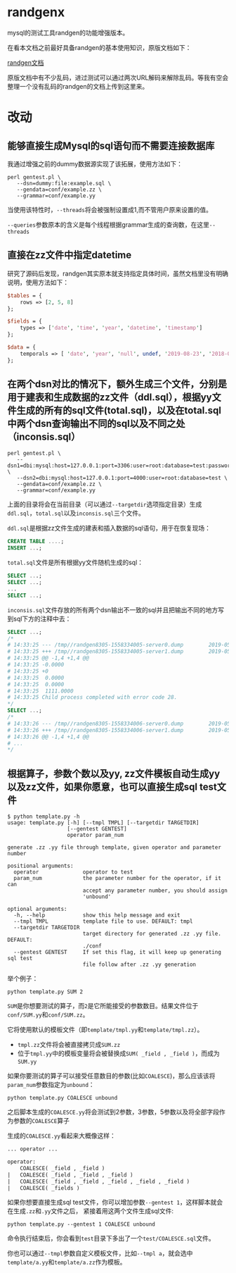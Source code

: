 
# randgenx

mysql的测试工具randgen的功能增强版本。

在看本文档之前最好具备randgen的基本使用知识，原版文档如下：

[randgen文档](https://github.com/RQG/RQG-Documentation/wiki/RandomQueryGeneratorQuickStart)

原版文档中有不少乱码，进过测试可以通过两次URL解码来解除乱码。等我有空会整理一个没有乱码的randgen的文档上传到这里来。


# 改动

## 能够直接生成Mysql的sql语句而不需要连接数据库


我通过增强之前的dummy数据源实现了该拓展，使用方法如下：

```shell
perl gentest.pl \
   --dsn=dummy:file:example.sql \
   --gendata=conf/example.zz \
   --grammar=conf/example.yy
```

当使用该特性时，`--threads`将会被强制设置成1,而不管用户原来设置的值。

`--queries`参数原本的含义是每个线程根据grammar生成的查询数，在这里`--threads`

## 直接在zz文件中指定datetime

研究了源码后发现，randgen其实原本就支持指定具体时间，虽然文档里没有明确说明，使用方法如下：

```perl
$tables = {
    rows => [2, 5, 8]
};

$fields = {
    types => ['date', 'time', 'year', 'datetime', 'timestamp']
};

$data = {
    temporals => [ 'date', 'year', 'null', undef, '2019-08-23', '2018-09-10 10:29:30']
};
```

## 在两个dsn对比的情况下，额外生成三个文件，分别是用于建表和生成数据的zz文件（ddl.sql），根据yy文件生成的所有的sql文件(total.sql)，以及在total.sql中两个dsn查询输出不同的sql以及不同之处（inconsis.sql）


```shell
perl gentest.pl \
   --dsn1=dbi:mysql:host=127.0.0.1:port=3306:user=root:database=test:password=123456 \
   --dsn2=dbi:mysql:host=127.0.0.1:port=4000:user=root:database=test \
   --gendata=conf/example.zz \
   --grammar=conf/example.yy
```

上面的目录将会在当前目录（可以通过`--targetdir`选项指定目录）生成`ddl.sql`，`total.sql`以及`inconsis.sql`三个文件。

`ddl.sql`是根据zz文件生成的建表和插入数据的sql语句，用于在恢复现场：

```sql
CREATE TABLE ....;
INSERT ...;
```

`total.sql`文件是所有根据yy文件随机生成的sql：

```sql
SELECT ...;
SELECT ...;
...
SELECT ...;
```

`inconsis.sql`文件存放的所有两个dsn输出不一致的sql并且把输出不同的地方写到sql下方的注释中去：

```sql
SELECT ...;
/*
# 14:33:25 --- /tmp//randgen8305-1558334005-server0.dump        2019-05-20 14:33:25.152868864 +0800
# 14:33:25 +++ /tmp//randgen8305-1558334005-server1.dump        2019-05-20 14:33:25.152868864 +0800
# 14:33:25 @@ -1,4 +1,4 @@
# 14:33:25 -0.0000
# 14:33:25 +0
# 14:33:25  0.0000
# 14:33:25  0.0000
# 14:33:25  1111.0000
# 14:33:25 Child process completed with error code 28.
*/
SELECT ...;
/*
# 14:33:26 --- /tmp//randgen8305-1558334006-server0.dump        2019-05-20 14:33:25.152868864 +0800
# 14:33:26 +++ /tmp//randgen8305-1558334006-server1.dump        2019-05-20 14:33:25.152868864 +0800
# 14:33:26 @@ -1,4 +1,4 @@
# ...
*/
```


## 根据算子，参数个数以及yy, zz文件模板自动生成yy以及zz文件，如果你愿意，也可以直接生成sql test文件

```shell
$ python template.py -h
usage: template.py [-h] [--tmpl TMPL] [--targetdir TARGETDIR]
                   [--gentest GENTEST]
                   operator param_num

generate .zz .yy file through template, given operator and parameter number

positional arguments:
  operator              operator to test
  param_num             the parameter number for the operator, if it can
                        accept any parameter number, you should assign
                        'unbound'

optional arguments:
  -h, --help            show this help message and exit
  --tmpl TMPL           template file to use. DEFAULT: tmpl
  --targetdir TARGETDIR
                        target directory for generated .zz .yy file. DEFAULT:
                        ./conf
  --gentest GENTEST     If set this flag, it will keep up generating sql test
                        file follow after .zz .yy generation
```

举个例子：

```shell
python template.py SUM 2
```

`SUM`是你想要测试的算子，而`2`是它所能接受的参数数目。结果文件位于`conf/SUM.yy`和`conf/SUM.zz`。

它将使用默认的模板文件（即`template/tmpl.yy`和`template/tmpl.zz`）。

 - `tmpl.zz`文件将会被直接拷贝成`SUM.zz`
 - 位于`tmpl.yy`中的模板变量将会被替换成`SUM( _field , _field )`，而成为`SUM.yy`


如果你要测试的算子可以接受任意数目的参数(比如`COALESCE`)，那么应该该将`param_num`参数指定为`unbound`：

```shell
python template.py COALESCE unbound
```

之后脚本生成的`COALESCE.yy`将会测试到2参数，3参数，5参数以及将全部字段作为参数的`COALESCE`算子

生成的`COALESCE.yy`看起来大概像这样：

```yacc
... operator ...

operator:
    COALESCE( _field , _field )
|   COALESCE( _field , _field , _field )
|   COALESCE( _field , _field , _field , _field , _field )
|   COALESCE( _fields )
```

如果你想要直接生成sql test文件，你可以增加参数`--gentest 1`，这样脚本就会在生成`.zz`和`.yy`文件之后，
紧接着用这两个文件生成sql文件:


```shell
python template.py --gentest 1 COALESCE unbound 
```

命令执行结束后，你会看到`test`目录下多出了一个`test/COALESCE.sql`文件。

你也可以通过`--tmpl`参数自定义模板文件，比如`--tmpl a`，就会选中`template/a.yy`和`template/a.zz`作为模板。
